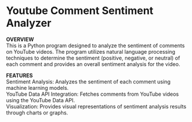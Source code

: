 # **Youtube Comment Sentiment Analyzer**
**OVERVIEW**  
This is a Python program designed to analyze the sentiment of comments on YouTube videos. The program utilizes natural language processing techniques to determine the sentiment (positive, negative, or neutral) of each comment and provides an overall sentiment analysis for the video.

**FEATURES**  
Sentiment Analysis: Analyzes the sentiment of each comment using machine learning models.  
YouTube Data API Integration: Fetches comments from YouTube videos using the YouTube Data API.  
Visualization: Provides visual representations of sentiment analysis results through charts or graphs.  

